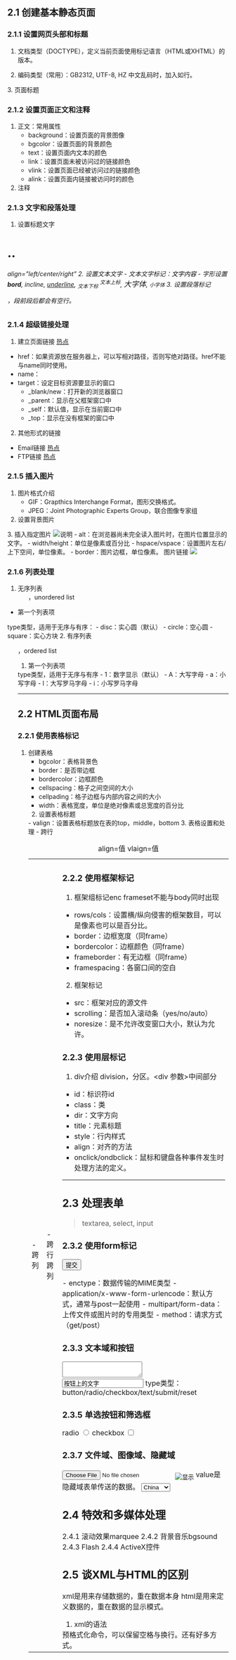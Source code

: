## 2.1 创建基本静态页面
### 2.1.1 设置网页头部和标题
1. 文档类型（DOCTYPE），定义当前页面使用标记语言（HTML或XHTML）的版本。
<!DOCTYPE HTML PUBLIC "-//W3C//DTD HTML 4.0.1 Transitional//EN" ...>
2. 编码类型（常用）：GB2312, UTF-8, HZ
中文乱码时，加入如行。
<meta http-equiv="Content-type" content="text/html; charset=utf-8">
3. 页面标题<title></title>

### 2.1.2 设置页面正文和注释
1. 正文：常用属性
    - background：设置页面的背景图像
    - bgcolor：设置页面的背景颜色
    - text：设置页面内文本的颜色
    - link：设置页面未被访问过的链接颜色
    - vlink：设置页面已经被访问过的链接颜色
    - alink：设置页面内链接被访问时的颜色
2. 注释 <!-- 注释内容 -->

### 2.1.3 文字和段落处理
1. 设置标题文字
<h1>..<h6> align="left/center/right"
2. 设置文本文字
- 文本文字标记：<font size=数字 face=字体名 color=颜色>文字内容</font>
- 字形设置
    <b>bord</b>, <i>incline</i>, <u>underline</u>, <sub>文本下标</sub>
    <sup>文本上标</sup>, <big>大字体</big>, <small>小字体</small>
3. 设置段落标记<p></p>，段前段后都会有空行。

### 2.1.4 超级链接处理
1. 建立页面链接<a></a>
<a href=地址 name=字符串 target=打开窗口方式>热点</a>
- href：如果资源放在服务器上，可以写相对路径，否则写绝对路径。href不能与name同时使用。
- name：
- target：设定目标资源要显示的窗口
    - _blank/new：打开新的浏览器窗口
    - _parent：显示在父框架窗口中
    - _self：默认值，显示在当前窗口中
    - _top：显示在没有框架的窗口中
2. 其他形式的链接
- Email链接
    <a href="mailto:songci1106@live.com">热点</a>
- FTP链接
    <a href="ftp://10.168.1.181">热点</a>

### 2.1.5 插入图片 
1. 图片格式介绍
    - GIF：Grapthics Interchange Format，图形交换格式。
    - JPEG：Joint Photographic Experts Group，联合图像专家组
2. 设置背景图片
<body background=图片名称>
3. 插入指定图片
<img src=文件名 alt=说明 width=x height=y border=n hspace=h vspace=v align=对齐方式>
    - alt：在浏览器尚未完全读入图片时，在图片位置显示的文字。
    - width/height：单位是像素或百分比
    - hspace/vspace：设置图片左右/上下空间，单位像素。
    - border：图片边框，单位像素。
图片链接
<a href=地址><img src=图片文件名></a>

### 2.1.6 列表处理
1. 无序列表<ul>，unordered list
<ul type=符号类型1><li type=符号类型2>第一个列表项</li></ul>
type类型，适用于无序与有序：
    - disc：实心圆（默认）
    - circle：空心圆
    - square：实心方块
2. 有序列表<ol>，ordered list
<ol type=符号类型1><li type=符号类型2>第一个列表项</li></ol>
type类型，适用于无序与有序
    - 1：数字显示（默认）
    - A：大写字母
    - a：小写字母
    - I：大写罗马字母
    - i：小写罗马字母
    
---    
## 2.2 HTML页面布局
### 2.2.1 使用表格标记
1. 创建表格<table>
- bgcolor：表格背景色
- border：是否带边框
- bordercolor：边框颜色
- cellspacing：格子之间空间的大小
- cellpading：格子边框与内部内容之间的大小
- width：表格宽度，单位是绝对像素或总宽度的百分比
2. 设置表格标题
<caption> align=值 vlaign=值</caption>
- valign：设置表格标题放在表的top，middle，bottom
3. 表格设置和处理
- 跨行 <td rowspan=2>
- 跨列 <td colspan=2>
- 跨行跨列 <td colspan=2 colspan=2>

### 2.2.2 使用框架标记
1. 框架组标记<frameset>enc
frameset不能与body同时出现
- rows/cols：设置横/纵向侵害的框架数目，可以是像素也可以是百分比。
- border：边框宽度（同frame）
- bordercolor：边框颜色（同frame）
- frameborder：有无边框（同frame）
- framespacing：各窗口间的空白
2. 框架标记<frame>
- src：框架对应的源文件
- scrolling：是否加入滚动条（yes/no/auto）
- noresize：是不允许改变窗口大小，默认为允许。
<frameset rows="*" cols="160,*" framespacing="1" frameboder="yes" border="1" bordercolor="#666666">
    <frame src="../resource/1.html" name="leftFrame"/>
    <frame src="../resource/2.jpg" name="rightFrame" scrolling="no"/>
</frameset>

### 2.2.3 使用层标记
1. div介绍
division，分区。<div 参数>中间部分</div>
- id：标识符id
- class：类
- dir：文字方向
- title：元素标题
- style：行内样式
- align：对齐的方法
- onclick/ondbclick：鼠标和键盘各种事件发生时处理方法的定义。

---
## 2.3 处理表单
> textarea, select, input

### 2.3.2 使用form标记
<form action="http://baidu.com" method="post" enctype="application/x-www-form-urlencoded"
name="form1" target="_parent">
    <input type="submit" value="提交">
</form>
- enctype：数据传输的MIME类型
    - application/x-www-form-urlencode：默认方式，通常与post一起使用
    - multipart/form-data：上传文件或图片时的专用类型
- method：请求方式（get/post）

### 2.3.3 文本域和按钮
<textarea name=文本域 id=值 cols=宽度 rows=行数></textarea>
<input type=类型 name=名称 id=标识 value=按钮上的文字>
type类型：button/radio/checkbox/text/submit/reset

### 2.3.5 单选按钮和筛选框
<label>radio
    <input type="radio" name="fruit" id="apple" value="apple">
</label>
<label>checkbox
    <input type="checkbox" name=名字 id=标识 value=值>
</label>

### 2.3.7 文件域、图像域、隐藏域
<input type="file" name=名 id=标识 size=宽度 maxlength=最多字符数>
<input type="image" id=标识 src=文本 alt=显示 align=middle height=值 width=值>
<input type="hidden" name=名 id=标识 value=值> value是隐藏域表单传送的数据。
<select name="aa" id="aa">
    <option>China</option>
    <option>English</option>
    <option>Japan</option>
</select>



## 2.4 特效和多媒体处理
2.4.1 滚动效果marquee
2.4.2 背景音乐bgsound
2.4.3 Flash
2.4.4 ActiveX控件

## 2.5 谈XML与HTML的区别
xml是用来存储数据的，重在数据本身
html是用来定义数据的，重在数据的显示模式。
1. xml的语法 
<?xml: 表示xml声明的开始记号
version="1.0"，xml版本说明
encoding="gb2312"，可选项，编码声明

### 2.6.2 在HTML网页中实现空格
<pre></pre>预格式化命令，可以保留空格与换行。还有好多方式。


 





































